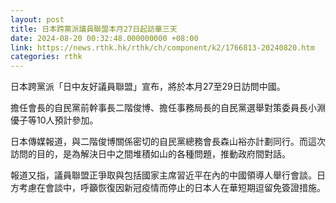 ```yaml
---
layout: post
title: 日本跨黨派議員聯盟本月27日起訪華三天
date: 2024-08-20 00:32:48.000000000 +08:00
link: https://news.rthk.hk/rthk/ch/component/k2/1766813-20240820.htm
categories: rthk
---
```


日本跨黨派「日中友好議員聯盟」宣布，將於本月27至29日訪問中國。

擔任會長的自民黨前幹事長二階俊博、擔任事務局長的自民黨選舉對策委員長小淵優子等10人預計參加。

日本傳媒報道，與二階俊博關係密切的自民黨總務會長森山裕亦計劃同行。而這次訪問的目的，是為解決日中之間堆積如山的各種問題，推動政府間對話。

報道又指，議員聯盟正爭取與包括國家主席習近平在內的中國領導人舉行會談。日方考慮在會談中，呼籲恢復因新冠疫情而停止的日本人在華短期逗留免簽證措施。
